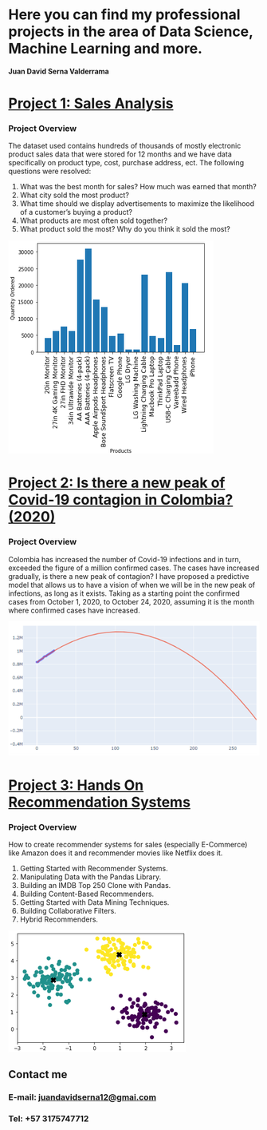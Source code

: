 # Here you can find my professional projects in the area of Data Science, Machine Learning and more.
#### Juan David Serna Valderrama



# [Project 1: Sales Analysis](https://github.com/juandavidserna99/Sales-Analysis)
### Project Overview
The dataset used contains hundreds of thousands of mostly electronic product sales data that were stored for 12 months and we have data specifically on product type, cost, purchase address, ect.
The following questions were resolved:
1. What was the best month for sales? How much was earned that month?
2. What city sold the most product?
3. What time should we display advertisements to maximize the likelihood of a customer’s buying a product?
4. What products are most often sold together?
5. What product sold the most? Why do you think it sold the most?

![](https://github.com/juandavidserna99/Juan_Serna_Portfolio/blob/main/sales.PNG)


# [Project 2: Is there a new peak of Covid-19 contagion in Colombia? (2020)](https://github.com/juandavidserna99/Prediction-Covid19-2020)
### Project Overview
Colombia has increased the number of Covid-19 infections and in turn, exceeded the figure of a million confirmed cases. The cases have increased gradually, is there a new peak of contagion?
I have proposed a predictive model that allows us to have a vision of when we will be in the new peak of infections, as long as it exists. Taking as a starting point the confirmed cases from October 1, 2020, to October 24, 2020, assuming it is the month where confirmed cases have increased.

![](https://github.com/juandavidserna99/Juan_Serna_Portfolio/blob/main/covid.PNG)

# [Project 3: Hands On Recommendation Systems](https://github.com/juandavidserna99/Hands-On-Recommendation-Systems)
### Project Overview
How to create recommender systems for sales (especially E-Commerce) like Amazon does it and recommender movies like Netflix does it.

1. Getting Started with Recommender Systems.
2. Manipulating Data with the Pandas Library.
3. Building an IMDB Top 250 Clone with Pandas.
4. Building Content-Based Recommenders.
5. Getting Started with Data Mining Techniques.
6. Building Collaborative Filters.
7. Hybrid Recommenders.

![](https://github.com/juandavidserna99/Juan_Serna_Portfolio/blob/main/Clustering.PNG)

## Contact me
### E-mail: juandavidserna12@gmai.com
### Tel: +57 3175747712
